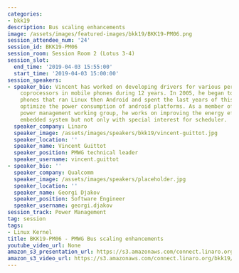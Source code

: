 ```yaml
---
categories:
- bkk19
description: Bus scaling enhancements
image: /assets/images/featured-images/bkk19/BKK19-PM06.png
session_attendee_num: '24'
session_id: BKK19-PM06
session_room: Session Room 2 (Lotus 3-4)
session_slot:
  end_time: '2019-04-03 15:55:00'
  start_time: '2019-04-03 15:00:00'
session_speakers:
- speaker_bio: Vincent has worked on developing drivers for various peripherals and
    coprocessors in mobile phones during 12 years. In 2005, he began to focus on mobile
    phones that ran Linux then Android and spent the last years of this period to
    optimize the power consumption of android platforms. As a member of the Linaro
    power management working group, he works on improving the energy efficiency of
    embedded system but not only with special interest for scheduler.
  speaker_company: Linaro
  speaker_image: /assets/images/speakers/bkk19/vincent-guittot.jpg
  speaker_location: ''
  speaker_name: Vincent Guittot
  speaker_position: PMWG technical leader
  speaker_username: vincent.guittot
- speaker_bio: ''
  speaker_company: Qualcomm
  speaker_image: /assets/images/speakers/placeholder.jpg
  speaker_location: ''
  speaker_name: Georgi Djakov
  speaker_position: Software Engineer
  speaker_username: georgi.djakov
session_track: Power Management
tag: session
tags:
- Linux Kernel
title: BKK19-PM06 - PMWG Bus scaling enhancements
youtube_video_url: None
amazon_s3_presentation_url: https://s3.amazonaws.com/connect.linaro.org/bkk19/presentations/bkk19-pm06.pdf
amazon_s3_video_url: https://s3.amazonaws.com/connect.linaro.org/bkk19/videos/bkk19-pm06.mp4
---
```

